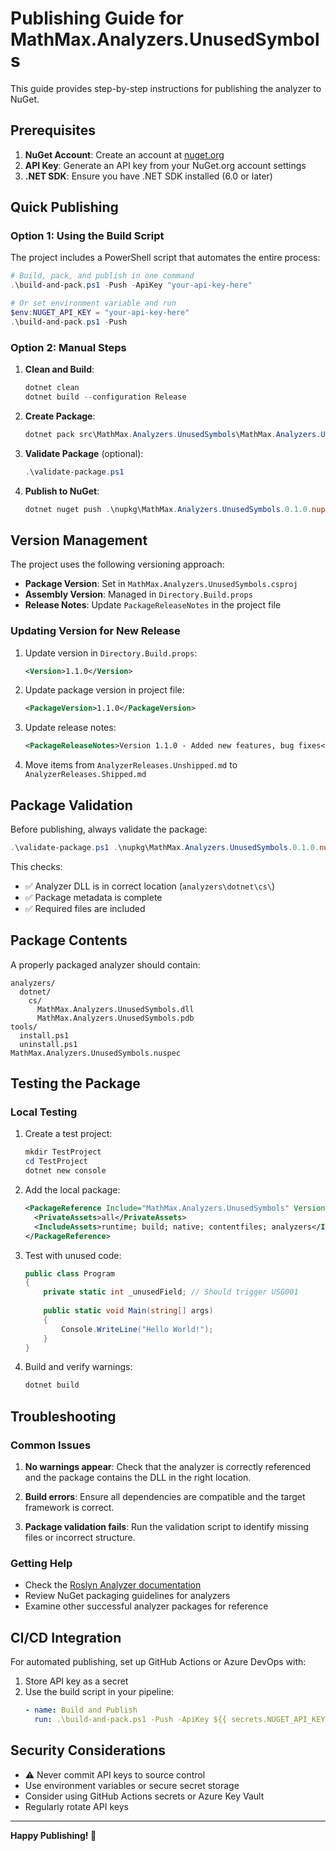 # Publishing Guide for MathMax.Analyzers.UnusedSymbols

This guide provides step-by-step instructions for publishing the analyzer to NuGet.

## Prerequisites

1. **NuGet Account**: Create an account at [nuget.org](https://www.nuget.org)
2. **API Key**: Generate an API key from your NuGet.org account settings
3. **.NET SDK**: Ensure you have .NET SDK installed (6.0 or later)

## Quick Publishing

### Option 1: Using the Build Script

The project includes a PowerShell script that automates the entire process:

```powershell
# Build, pack, and publish in one command
.\build-and-pack.ps1 -Push -ApiKey "your-api-key-here"

# Or set environment variable and run
$env:NUGET_API_KEY = "your-api-key-here"
.\build-and-pack.ps1 -Push
```

### Option 2: Manual Steps

1. **Clean and Build**:
   ```powershell
   dotnet clean
   dotnet build --configuration Release
   ```

2. **Create Package**:
   ```powershell
   dotnet pack src\MathMax.Analyzers.UnusedSymbols\MathMax.Analyzers.UnusedSymbols.csproj --configuration Release --output .\nupkg
   ```

3. **Validate Package** (optional):
   ```powershell
   .\validate-package.ps1
   ```

4. **Publish to NuGet**:
   ```powershell
   dotnet nuget push .\nupkg\MathMax.Analyzers.UnusedSymbols.0.1.0.nupkg --api-key YOUR_API_KEY --source https://api.nuget.org/v3/index.json
   ```

## Version Management

The project uses the following versioning approach:

- **Package Version**: Set in `MathMax.Analyzers.UnusedSymbols.csproj`
- **Assembly Version**: Managed in `Directory.Build.props`
- **Release Notes**: Update `PackageReleaseNotes` in the project file

### Updating Version for New Release

1. Update version in `Directory.Build.props`:
   ```xml
   <Version>1.1.0</Version>
   ```

2. Update package version in project file:
   ```xml
   <PackageVersion>1.1.0</PackageVersion>
   ```

3. Update release notes:
   ```xml
   <PackageReleaseNotes>Version 1.1.0 - Added new features, bug fixes</PackageReleaseNotes>
   ```

4. Move items from `AnalyzerReleases.Unshipped.md` to `AnalyzerReleases.Shipped.md`

## Package Validation

Before publishing, always validate the package:

```powershell
.\validate-package.ps1 .\nupkg\MathMax.Analyzers.UnusedSymbols.0.1.0.nupkg
```

This checks:
- ✅ Analyzer DLL is in correct location (`analyzers\dotnet\cs\`)
- ✅ Package metadata is complete
- ✅ Required files are included

## Package Contents

A properly packaged analyzer should contain:

```
analyzers/
  dotnet/
    cs/
      MathMax.Analyzers.UnusedSymbols.dll
      MathMax.Analyzers.UnusedSymbols.pdb
tools/
  install.ps1
  uninstall.ps1
MathMax.Analyzers.UnusedSymbols.nuspec
```

## Testing the Package

### Local Testing

1. Create a test project:
   ```powershell
   mkdir TestProject
   cd TestProject
   dotnet new console
   ```

2. Add the local package:
   ```xml
   <PackageReference Include="MathMax.Analyzers.UnusedSymbols" Version="0.1.0">
     <PrivateAssets>all</PrivateAssets>
     <IncludeAssets>runtime; build; native; contentfiles; analyzers</IncludeAssets>
   </PackageReference>
   ```

3. Test with unused code:
   ```csharp
   public class Program
   {
       private static int _unusedField; // Should trigger USG001
       
       public static void Main(string[] args)
       {
           Console.WriteLine("Hello World!");
       }
   }
   ```

4. Build and verify warnings:
   ```powershell
   dotnet build
   ```

## Troubleshooting

### Common Issues

1. **No warnings appear**: Check that the analyzer is correctly referenced and the package contains the DLL in the right location.

2. **Build errors**: Ensure all dependencies are compatible and the target framework is correct.

3. **Package validation fails**: Run the validation script to identify missing files or incorrect structure.

### Getting Help

- Check the [Roslyn Analyzer documentation](https://docs.microsoft.com/en-us/dotnet/fundamentals/code-analysis/overview)
- Review NuGet packaging guidelines for analyzers
- Examine other successful analyzer packages for reference

## CI/CD Integration

For automated publishing, set up GitHub Actions or Azure DevOps with:

1. Store API key as a secret
2. Use the build script in your pipeline:
   ```yaml
   - name: Build and Publish
     run: .\build-and-pack.ps1 -Push -ApiKey ${{ secrets.NUGET_API_KEY }}
   ```

## Security Considerations

- ⚠️ Never commit API keys to source control
- Use environment variables or secure secret storage
- Consider using GitHub Actions secrets or Azure Key Vault
- Regularly rotate API keys

---

**Happy Publishing! 🚀**